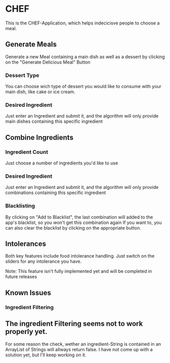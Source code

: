 # CHEF
This is the CHEF-Application, which helps indecicisve people to choose a meal.

## Generate Meals
Generate a new Meal containing a main dish as well as a dessert by clicking on the "Generate Delicious Meal" Button

### Dessert Type
You can choose wich type of dessert you would like to consume with your main dish, like cake or ice cream.

### Desired Ingredient

Just enter an Ingredient and submit it, and the algorithm will only provide main dishes containing this specific ingredient

## Combine Ingredients

### Ingredient Count

Just choose a number of ingredients you'd like to use
 
### Desired Ingredient

Just enter an Ingredient and submit it, and the algorithm will only provide combinations containing this specific ingredient

### Blacklisting

By clicking on "Add to Blacklist", the last combination will added to the app's blacklist, so you won't get this combination again
If you want to, you can also clear the blacklist by clicking on the appropriate button.

## Intolerances
Both key features include food intolerance handling.
Just switch on the sliders for any intolerance you have.

Note: This feature isn't fully implemented yet and will be completed in future releases

## Known Issues

### Ingredient Filtering

## The ingredient Filtering seems not to work properly yet.
For some reason the check, wether an ingredient-String is contained in an ArrayList of Strings will allways return false.
I have not come up with a solution yet, but I'll keep working on it.
